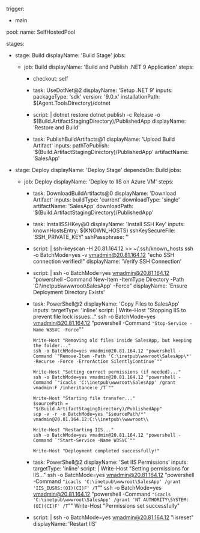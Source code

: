 trigger:
- main

pool:
  name: SelfHostedPool

stages:
- stage: Build
  displayName: 'Build Stage'
  jobs:
  - job: Build
    displayName: 'Build and Publish .NET 9 Application'
    steps:
    - checkout: self

    - task: UseDotNet@2
      displayName: 'Setup .NET 9'
      inputs:
        packageType: 'sdk'
        version: '9.0.x'
        installationPath: $(Agent.ToolsDirectory)/dotnet

    - script: |
        dotnet restore
        dotnet publish -c Release -o $(Build.ArtifactStagingDirectory)/PublishedApp
      displayName: 'Restore and Build'

    - task: PublishBuildArtifacts@1
      displayName: 'Upload Build Artifact'
      inputs:
        pathToPublish: '$(Build.ArtifactStagingDirectory)/PublishedApp'
        artifactName: 'SalesApp'

- stage: Deploy
  displayName: 'Deploy Stage'
  dependsOn: Build
  jobs:
  - job: Deploy
    displayName: 'Deploy to IIS on Azure VM'
    steps:
    - task: DownloadBuildArtifacts@0
      displayName: 'Download Artifact'
      inputs:
        buildType: 'current'
        downloadType: 'single'
        artifactName: 'SalesApp'
        downloadPath: '$(Build.ArtifactStagingDirectory)/PublishedApp'

    - task: InstallSSHKey@0
      displayName: 'Install SSH Key'
      inputs:
        knownHostsEntry: $(KNOWN_HOSTS)
        sshKeySecureFile: 'SSH_PRIVATE_KEY'
        sshPassphrase: ''

    - script: |
        ssh-keyscan -H 20.81.164.12 >> ~/.ssh/known_hosts
        ssh -o BatchMode=yes -v vmadmin@20.81.164.12 "echo SSH connection verified!"
      displayName: 'Verify SSH Connection'

    - script: |
        ssh -o BatchMode=yes vmadmin@20.81.164.12 "powershell -Command New-Item -ItemType Directory -Path 'C:\inetpub\wwwroot\SalesApp' -Force"
      displayName: 'Ensure Deployment Directory Exists'

    - task: PowerShell@2
      displayName: 'Copy Files to SalesApp'
      inputs:
        targetType: 'inline'
        script: |
          Write-Host "Stopping IIS to prevent file lock issues..."
          ssh -o BatchMode=yes vmadmin@20.81.164.12 "powershell -Command `"Stop-Service -Name W3SVC -Force`""

          Write-Host "Removing old files inside SalesApp, but keeping the folder..."
          ssh -o BatchMode=yes vmadmin@20.81.164.12 "powershell -Command `"Remove-Item -Path 'C:\inetpub\wwwroot\SalesApp\*' -Recurse -Force -ErrorAction SilentlyContinue`""

          Write-Host "Setting correct permissions (if needed)..."
          ssh -o BatchMode=yes vmadmin@20.81.164.12 "powershell -Command `"icacls 'C:\inetpub\wwwroot\SalesApp' /grant vmadmin:F /inheritance:e /T`""

          Write-Host "Starting file transfer..."
          $sourcePath = "$(Build.ArtifactStagingDirectory)/PublishedApp"
          scp -v -r -o BatchMode=yes "$sourcePath/*" vmadmin@20.81.164.12:C:\\inetpub\\wwwroot\\

          Write-Host "Restarting IIS..."
          ssh -o BatchMode=yes vmadmin@20.81.164.12 "powershell -Command `"Start-Service -Name W3SVC`""

          Write-Host "Deployment completed successfully!"


    - task: PowerShell@2
      displayName: 'Set IIS Permissions'
      inputs:
        targetType: 'inline'
        script: |
          Write-Host "Setting permissions for IIS..."
          ssh -o BatchMode=yes vmadmin@20.81.164.12 "powershell -Command `"icacls 'C:\inetpub\wwwroot\SalesApp' /grant 'IIS_IUSRS:(OI)(CI)F' /T`""
          ssh -o BatchMode=yes vmadmin@20.81.164.12 "powershell -Command `"icacls 'C:\inetpub\wwwroot\SalesApp' /grant 'NT AUTHORITY\SYSTEM:(OI)(CI)F' /T`""
          Write-Host "Permissions set successfully"

    - script: |
        ssh -o BatchMode=yes vmadmin@20.81.164.12 "iisreset"
      displayName: 'Restart IIS'
